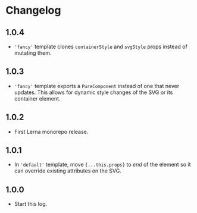 # Changelog

## 1.0.4

- `'fancy'` template clones `containerStyle` and `svgStyle` props instead of mutating them.

## 1.0.3

- `'fancy'` template exports a `PureComponent` instead of one that never updates.
  This allows for dynamic style changes of the SVG or its container element.

## 1.0.2

- First Lerna monorepo release.

## 1.0.1

- In `'default'` template, move `{...this.props}` to *end* of the element so it can override existing attributes on the SVG.

## 1.0.0

- Start this log.
